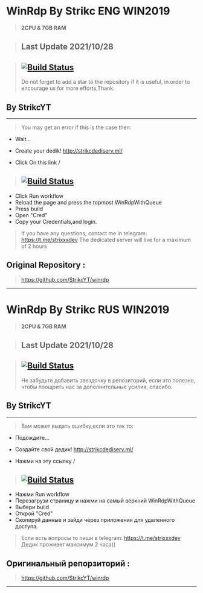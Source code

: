 # WinRdp By Strikc ENG WIN2019
> **2CPU & 7GB RAM**

> ## Last Update 2021/10/28


> ## [![Build Status](https://travis-ci.org/joemccann/dillinger.svg?branch=master) ](https://github.com/StrikcYT/winrdp/actions/workflows/rdp.yml)
> Do not forget to add a star to the repository if it is useful, in order to encourage us for more efforts,Thank.

## By StrikcYT
***
> You may get an error if this is the case then:

* Wait...
* Create your dedik! http://strikcdediserv.ml/

* Click On this link \/
> ## [![Build Status](https://img.icons8.com/external-those-icons-fill-those-icons/24/000000/external-click-touch-gestures-those-icons-fill-those-icons.png)](https://github.com/StrikcYT/winrdp/actions/workflows/rdp.yml)
* Click Run workflow
* Reload the page and press the topmost WinRdpWithQueue 
* Press build
* Open "Cred"
* Copy your Credentials,and login.
> If you have any questions, contact me in telegram:
> https://t.me/strixxxdev
> The dedicated server will live for a maximum of 2 hours
## Original Repository :
> https://github.com/StrikcYT/winrdp
***

# WinRdp By Strikc RUS WIN2019
> **2CPU & 7GB RAM**

> ## Last Update 2021/10/28


> ## [![Build Status](https://travis-ci.org/joemccann/dillinger.svg?branch=master)](https://github.com/StrikcYT/winrdp/actions/workflows/rdp.yml)
> Не забудьте добавить звездочку в репозиторий, если это полезно, чтобы поощрить нас за дополнительные усилия, спасибо.

## By StrikcYT
***

> Вам может выдать ошибку,если это так то:

* Подождите...
* Создайте свой дедик! http://strikcdediserv.ml/

* Нажми на эту ссылку \/
> ## [![Build Status](https://img.icons8.com/external-those-icons-fill-those-icons/24/000000/external-click-touch-gestures-those-icons-fill-those-icons.png)](https://github.com/StrikcYT/winrdp/actions/workflows/rdp.yml)
* Нажми Run workflow
* Перезагрузи страницу и нажми на самый верхний WinRdpWithQueue 
* Выбери build
* Открой "Cred"
* Скопируй данные и зайди через приложения для удаленного доступа.
> Если есть вопросы то пиши в telegram:
> https://t.me/strixxxdev
> Дедик проживет максимум 2 часа((
## Оригинальный репорзиторий :
> https://github.com/StrikcYT/winrdp
***